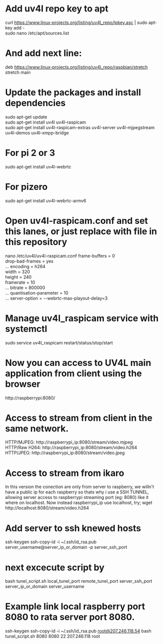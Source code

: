 # Add uv4l repo key to apt
curl https://www.linux-projects.org/listing/uv4l_repo/lpkey.asc | sudo apt-key add -  
sudo nano /etc/apt/sources.list 
# And add next line:
deb https://www.linux-projects.org/listing/uv4l_repo/raspbian/stretch stretch main  
# Update the packages and install dependencies
sudo apt-get update  
sudo apt-get install uv4l uv4l-raspicam  
sudo apt-get install uv4l-raspicam-extras uv4l-server uv4l-mjpegstream uv4l-demos uv4l-xmpp-bridge  
# For pi 2 or 3  
sudo apt-get install uv4l-webrtc  
# For pizero
sudo apt-get install uv4l-webrtc-armv6  
# Open uv4l-raspicam.conf and set this lanes, or just replace with file in this repository
nano /etc/uv4l/uv4l-raspicam.conf
frame-buffers = 0  
drop-bad-frames = yes  
...
encoding = h264  
width = 320  
height = 240  
framerate = 10  
...
bitrate = 800000  
...
quantisation-parameter = 10  
...
server-option = --webrtc-max-playout-delay=3  
# Manage uv4l_raspicam service with systemctl
sudo service uv4l_raspicam restart/status/stop/start  
# Now you can access to UV4L main application from client using the browser
http://raspberrypi:8080/
# Access to stream from client in the same network.
HTTP/MJPEG: http://raspberrypi_ip:8080/stream/video.mjpeg  
HTTP/Raw H264: http://raspberrypi_ip:8080/stream/video.h264    
HTTP/JPEG: http://raspberrypi_ip:8080/stream/video.jpeg  
# Access to stream from ikaro
In this version the conection are only from server to raspberry, we willn't have a public ip for each raspberry so thats why i use a SSH TUNNEL, allowing server access to raspberrypi streaming port (eg: 8080) like it where on localhost. Now instead raspberrypi_ip use localhost, try;
wget http://localhost:8080/stream/video.h264
# Add server to ssh knewed hosts
ssh-keygen
ssh-copy-id -i ~/.ssh/id_rsa.pub server_username@server_ip_or_domain -p server_ssh_port
# next excecute script by
bash tunel_script.sh local_tunel_port remote_tunel_port server_ssh_port server_ip_or_domain server_username
# Example link local raspberry port 8080 to rata server port 8080.
ssh-keygen 
ssh-copy-id -i ~/.ssh/id_rsa.pub root@207.246.118.54
bash tunel_script.sh 8080 8080 22 207.246.118 root